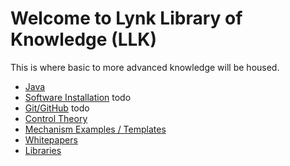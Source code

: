 # Welcome to Lynk Library of Knowledge (LLK) 
This is where basic to more advanced knowledge will be housed.

- [Java](https://lynkrobotics.github.io/java/) 
- [Software Installation](https://lynkrobotics.github.io/software/) todo
- [Git/GitHub](https://lynkrobotics.github.io/git/) todo
- [Control Theory](https://lynkrobotics.github.io/controlTheory/) 
- [Mechanism Examples / Templates](https://lynkrobotics.github.io/mechanisms/) 
- [Whitepapers](https://lynkrobotics.github.io/whitepapers/) 
- [Libraries](https://lynkrobotics.github.io/libraries/) 
